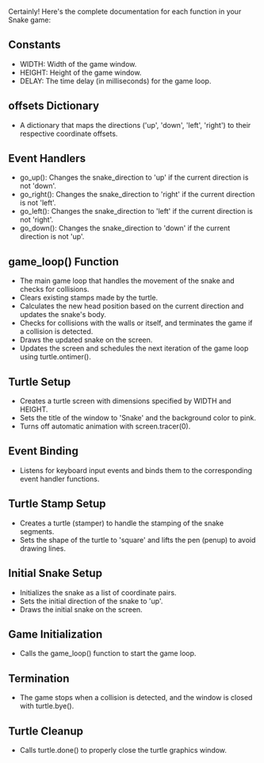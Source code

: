 Certainly! Here's the complete documentation for each function in your Snake game:

## Constants
+ WIDTH: Width of the game window.
+ HEIGHT: Height of the game window.
+ DELAY: The time delay (in milliseconds) for the game loop.
## offsets Dictionary
+ A dictionary that maps the directions ('up', 'down', 'left', 'right') to their respective coordinate offsets.
## Event Handlers
+ go_up(): Changes the snake_direction to 'up' if the current direction is not 'down'.
+ go_right(): Changes the snake_direction to 'right' if the current direction is not 'left'.
+ go_left(): Changes the snake_direction to 'left' if the current direction is not 'right'.
+ go_down(): Changes the snake_direction to 'down' if the current direction is not 'up'.
## game_loop() Function
+ The main game loop that handles the movement of the snake and checks for collisions.
+ Clears existing stamps made by the turtle.
+ Calculates the new head position based on the current direction and updates the snake's body.
+ Checks for collisions with the walls or itself, and terminates the game if a collision is detected.
+ Draws the updated snake on the screen.
+ Updates the screen and schedules the next iteration of the game loop using turtle.ontimer().
## Turtle Setup
+ Creates a turtle screen with dimensions specified by WIDTH and HEIGHT.
+ Sets the title of the window to 'Snake' and the background color to pink.
+ Turns off automatic animation with screen.tracer(0).
## Event Binding
+ Listens for keyboard input events and binds them to the corresponding event handler functions.
## Turtle Stamp Setup
+ Creates a turtle (stamper) to handle the stamping of the snake segments.
+ Sets the shape of the turtle to 'square' and lifts the pen (penup) to avoid drawing lines.
## Initial Snake Setup
+ Initializes the snake as a list of coordinate pairs.
+ Sets the initial direction of the snake to 'up'.
+ Draws the initial snake on the screen.
## Game Initialization
+ Calls the game_loop() function to start the game loop.
## Termination
+ The game stops when a collision is detected, and the window is closed with turtle.bye().
## Turtle Cleanup
+ Calls turtle.done() to properly close the turtle graphics window.
